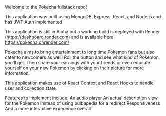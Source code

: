 Welcome to the Pokecha fullstack repo!

This application was built using MongoDB, Express, React, and Node.js and has JWT Auth implemented

This application is still in Alpha but a working build is deployed with Render (https://dashboard.render.com) and is available here https://pokecha.onrender.com/

Pokecha aims to bring entertainment to long time Pokemon fans but also cater to newcomers as well! Roll the button and see what kind of Pokemon you'll get. Then share your earnings with your friends or even educate yourself on your new Pokemon by clicking on their picture for more information.

This application makes use of React Context and React Hooks to handle user and collection state.

Features to implement include:
An audio player
An actual description view for the Pokemon instead of using bulbapedia for a redirect
Responsiveness
And a more interactive experience overall
